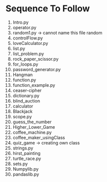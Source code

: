# Sequence To Follow

1. Intro.py
2. operator.py
3. random1.py -> cannot name this file random 
4. controlFlow.py
5. loveCalculator.py
6. list.py
7. list_problem.py
8. rock_paper_scissor.py
9. for_loops.py
10. password_generator.py
11. Hangman
12. function.py
13. function_example.py
14. ceaser-cipher
15. dictionary.py
16. blind_auction
17. calculator
18. Blackjack
19. scope.py
20. guess_the_number
21. Higher_Lower_Game
22. coffee_machine.py
23. coffee_maker_usingClass
24. quiz_game -> creating own class
25. strings.py
26. hirst_painting
27. turtle_race.py
28. sets.py
29. Numpylib.py
30. pandaslib.py